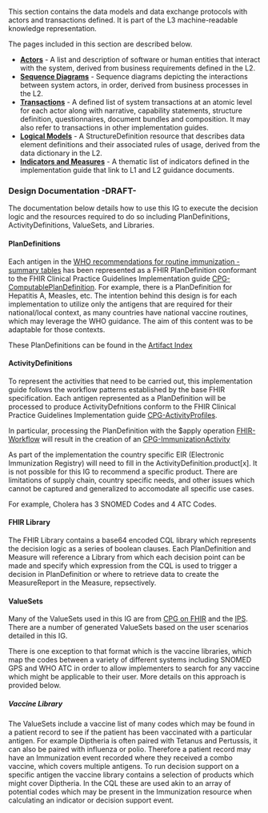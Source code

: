 This section contains the data models and data exchange protocols with actors and transactions defined. It is part of the L3 machine-readable knowledge representation.

The pages included in this section are described below. 

- [**Actors**](personas.html) - A list and description of software or human entities that interact with the system, derived from business requirements defined in the L2. 
- [**Sequence Diagrams**](sequence-diagrams.html) - Sequence diagrams depicting the interactions between system actors, in order, derived from business processes in the L2.
- [**Transactions**](transactions.html) - A defined list of system transactions at an atomic level for each actor along with narrative, capability statements, structure definition, questionnaires, document bundles and composition. It may also refer to transactions in other implementation guides.
- [**Logical Models**](#) - A StructureDefinition resource that describes data element definitions and their associated rules of usage, derived from the data dictionary in the L2.
- [**Indicators and Measures**](indicators-measures.html) - A thematic list of indicators defined in the implementation guide that link to L1 and L2 guidance documents. 

### Design Documentation -DRAFT-
The documentation below details how to use this IG to execute the decision logic and the resources required to do so including PlanDefinitions, ActivityDefinitions, ValueSets, and Libraries.

#### PlanDefinitions
Each antigen in the [WHO recommendations for routine immunization - summary tables](https://www.who.int/teams/immunization-vaccines-and-biologicals/policies/who-recommendations-for-routine-immunization---summary-tables) has been represented as a FHIR PlanDefinition conformant to the FHIR Clinical Practice Guidelines Implementation guide [CPG-ComputablePlanDefinition](http://hl7.org/fhir/uv/cpg/StructureDefinition/cpg-computableplandefinition). For example, there is a PlanDefinition for Hepatitis A, Measles, etc. The intention behind this design is for each implementation to utilize only the antigens that are required for their national/local context, as many countries have national vaccine routines, which may leverage the WHO guidance. The aim of this content was to be adaptable for those contexts. 

These PlanDefinitions can be found in the [Artifact Index](artifacts.html)

#### ActivityDefinitions
To represent the activities that need to be carried out, this implementation guide follows the workflow patterns established by the base FHIR specification. Each antigen represented as a PlanDefinition will be processed to produce ActivityDefnitions conform to the FHIR Clinical Practice Guidelines Implementation guide [CPG-ActivityProfiles](http://hl7.org/fhir/uv/cpg/profiles.html#activity-profiles).

In particular, processing the PlanDefinition  with the $apply operation [FHIR-Workflow](https://www.hl7.org/fhir/workflow.html) will result in the creation of an [CPG-ImmunizationActivity](http://hl7.org/fhir/uv/cpg/StructureDefinition-cpg-immunizationactivity.html)


As part of the implementation the country specific EIR (Electronic Immunization Registry) will need to fill in the ActivityDefinition.product[x]. It is not possible for this IG to recommend a specific product. There are limitations of supply chain, country specific needs, and other issues which cannot be captured and generalized to accomodate all specific use cases. 

For example, Cholera has 3 SNOMED Codes and 4 ATC Codes.


#### FHIR Library
The FHIR Library contains a base64 encoded CQL library which represents the decision logic as a series of boolean clauses. Each PlanDefinition and Measure will reference a Library from which each decision point can be made and specify which expression from the CQL is used to trigger a decision in PlanDefinition or where to retrieve data to create the MeasureReport in the Measure, repsectively.

#### ValueSets
Many of the ValueSets used in this IG are  from [CPG on FHIR](https://hl7.org/fhir/uv/cpg/) and the [IPS](https://hl7.org/fhir/uv/ips/). There are a number of generated ValueSets based on the user scenarios detailed in this IG.

There is one exception to that format which is the vaccine libraries, which map the codes between a variety of different systems including SNOMED GPS and WHO ATC in order to allow implementers to search for any vaccine which might be applicable to their user. More details on this approach is provided below. 

##### Vaccine Library
The ValueSets include a vaccine list of many codes which may be found in a patient record to see if the patient has been vaccinated with a particular antigen. For example Diptheria is often paired with Tetanus and Pertussis, it can also be paired with influenza or polio. Therefore a patient record may have an Immunization event recorded where they received a combo vaccine, which covers multiple antigens. To run decision support on a specific antigen the vaccine library contains a selection of products which might cover Diptheria. In the CQL these are used akin to an array of potential codes which may be present in the Immunization resource when calculating an indicator or decision support event. 
